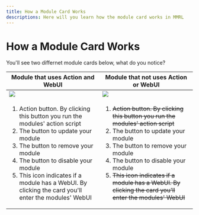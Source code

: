 ```yaml
---
title: How a Module Card Works
descriptions: Here will you learn how the module card works in MMRL
---
```


# How a Module Card Works

You'll see two differnet module cards below, what do you notice?

<table tabindex="0">
    <thead>
        <tr>
            <th>Module that uses Action and WebUI</th>
            <th>Module that not uses Action or WebUI</th>
        </tr>
    </thead>
    <tbody>
        <tr>
            <td>
                <img src="/assets/general/Module-Card-1.webp">
            </td>
            <td>
                <img src="/assets/general/Module-Card-2.webp">
            </td>
        </tr>
        <tr>
            <td>
                <ol>
                    <li>Action button. By clicking this button you run the modules' action script</li>
                    <li>The button to update your module</li>
                    <li>The button to remove your module</li>
                    <li>The button to disable your module</li>
                    <li>This icon indicates if a module has a WebUI. By clicking the card you'll enter the modules' WebUI</li>
                </ol>
            </td>
            <td>
                <ol>
                    <s :style="{color: 'var(--vp-code-line-number-color)'}"><li>Action button. By clicking this button you run the modules' action script</li></s>
                    <li>The button to update your module</li>
                    <li>The button to remove your module</li>
                    <li>The button to disable your module</li>
                    <s :style="{color: 'var(--vp-code-line-number-color)'}"><li>This icon indicates if a module has a WebUI. By clicking the card you'll enter the modules' WebUI</li></s>
                </ol>
            </td>
        </tr>
    </tbody>
</table>
